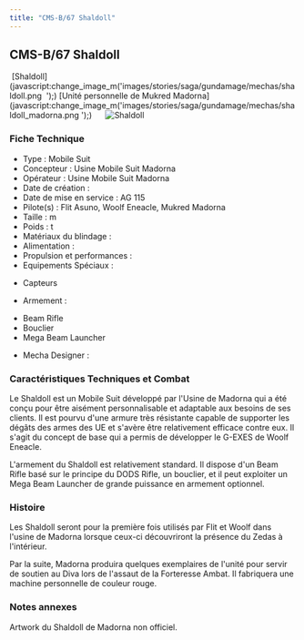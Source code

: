 ```yaml
---
title: "CMS-B/67 Shaldoll"
---
```


CMS-B/67 Shaldoll
-----------------

 [Shaldoll](javascript:change_image_m('images/stories/saga/gundamage/mechas/shaldoll.png 
');) [Unité personnelle de Mukred Madorna](javascript:change_image_m('images/stories/saga/gundamage/mechas/shaldoll_madorna.png
');)      ![
Shaldoll](/images/stories/saga/gundamage/mechas/shaldoll.png 
)    
### Fiche Technique


- Type : Mobile Suit  
- Concepteur : Usine Mobile Suit Madorna  
- Opérateur : Usine Mobile Suit Madorna  
- Date de création :   
- Date de mise en service : AG 115  
- Pilote(s) : Flit Asuno, Woolf Eneacle, Mukred Madorna  
- Taille : m   
- Poids : t   
- Matériaux du blindage :   
- Alimentation :   
- Propulsion et performances :   
- Equipements Spéciaux :


* Capteurs


- Armement :


* Beam Rifle
* Bouclier
* Mega Beam Launcher


- Mecha Designer :


### Caractéristiques Techniques et Combat


Le Shaldoll est un Mobile Suit développé par l'Usine de Madorna qui a été conçu pour être aisément personnalisable et adaptable aux besoins de ses clients. Il est pourvu d'une armure très résistante capable de supporter les dégâts des armes des UE et s'avère être relativement efficace contre eux. Il s'agit du concept de base qui a permis de développer le G-EXES de Woolf Eneacle.   
   
 L'armement du Shaldoll est relativement standard. Il dispose d'un Beam Rifle basé sur le principe du DODS Rifle, un bouclier, et il peut exploiter un Mega Beam Launcher de grande puissance en armement optionnel.


### Histoire


Les Shaldoll seront pour la première fois utilisés par Flit et Woolf dans l'usine de Madorna lorsque ceux-ci découvriront la présence du Zedas à l'intérieur.   
   
 Par la suite, Madorna produira quelques exemplaires de l'unité pour servir de soutien au Diva lors de l'assaut de la Forteresse Ambat. Il fabriquera une machine personnelle de couleur rouge.


### Notes annexes


Artwork du Shaldoll de Madorna non officiel.


